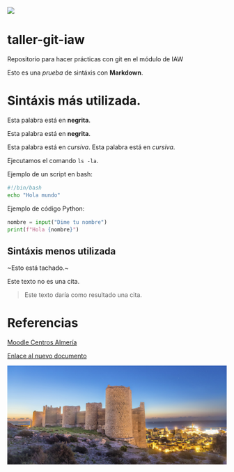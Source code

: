 [![](https://images.musement.com/cover/0003/11/almeria-xxl-jpg_header-210408.jpeg?w=1200&h=630&q=95&fit=crop)](https://educacionadistancia.juntadeandalucia.es/centros/almeria/my/)

# taller-git-iaw

Repositorio para hacer prácticas con git en el módulo de IAW

Esto es una *prueba* de sintáxis con **Markdown**.

 # Sintáxis más utilizada.
 
 Esta palabra está en **negrita**.
 
 Esta palabra está en __negrita__.
 
 Esta palabra está en *cursiva*.
 Esta palabra está en _cursiva_.
 
 Ejecutamos el comando `ls -la`.
 
 Ejemplo de un script en bash:
 
 ```bash
 #!/bin/bash
 echo "Hola mundo"
 ```
 
 Ejemplo de código Python:
 ```python
 nombre = input("Dime tu nombre")
 print(f"Hola {nombre}")
 ```
  
 ## Sintáxis menos utilizada
 
 ~Esto está tachado.~
 
 Este texto no es una cita.
 
 >Este texto daría como resultado una cita.
 
 # Referencias
 
 [Moodle Centros Almería](https://educacionadistancia.juntadeandalucia.es/centros/almeria/my/)

 [Enlace al nuevo documento](test.md)

 ![](images/almeria-muralla-alcazaba-s549427006.jpg)